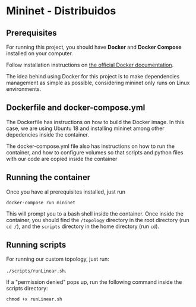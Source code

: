 # Mininet - Distribuidos

## Prerequisites

For running this project, you should have **Docker** and **Docker Compose** installed on your computer.

Follow installation instructions on [the official Docker documentation](https://docs.docker.com/engine/install/ubuntu/).

The idea behind using Docker for this project is to make dependencies management as simple as possible, considering mininet only runs on Linux environments.

## Dockerfile and docker-compose.yml

The Dockerfile has instructions on how to build the Docker image. In this case, we are using Ubuntu 18 and installing mininet among other depedencies inside the container.

The docker-compose.yml file also has instructions on how to run the container, and how to configure volumes so that scripts and python files with our code are copied inside the container

## Running the container

Once you have al prerequisites installed, just run

`docker-compose run mininet`

This will prompt you to a bash shell inside the container.
Once inside the container, you should find the `/topology` directory in the root directory (run `cd /`), and the `scripts` directory in the home directory (run `cd`).

## Running scripts

For running our custom topology, just run:

`./scripts/runLinear.sh`.

If a "permission denied" pops up, run the following command inside the scripts directory:

`chmod +x runLinear.sh`
